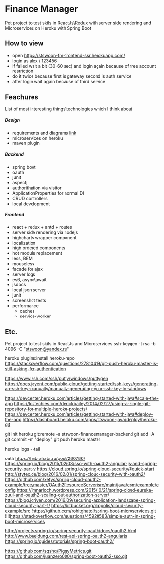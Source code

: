 # Finance Manager
Pet project to test skils in ReactJs\Redux with server side rendering and Microservices on Heroku with Spring Boot

## How to view
* open https://stswoon-fm-frontend-ssr.herokuapp.com/ 
* login as alex / 123456
* if failed wait a bit (30-60 sec) and login again because of free account restriction
* do it twice because first is gateway second is auth service
* after login wait again because of third service

## Feachures
List of most interesting things\technologies which I think about
##### Design
- requirements and diagrams [link](https://github.com/stswoon/financeManager/wiki/First-Design)
- microservices on heroku
- maven plugin
##### Backend
- spring boot
- oauth
- junit
- aspectj
- authorithation via visitor
- ApplicationProperties for normal DI
- CRUD controllers
- local development
##### Frontend
- react + redux + antd + routes 
- server side rendering via nodejs
- highcharts wrapper component
- localization
- high ordered components
- hot module replacement
- less, BEM
- mouseless
- facade for ajax
- server logs
- es6, async\await
- jsdocs
- local json server
- junit
- screenshot tests
- performance
  - caches
  - service-worker


## Etc.



Pet project to test skils in ReactJs and Microservices
ssh-keygen -t rsa -b 4096 -C "stswoon@yandex.ru"




heroku plugins:install heroku-repo
https://stackoverflow.com/questions/27810419/git-push-heroku-master-is-still-asking-for-authentication



https://www.ssh.com/ssh/putty/windows/puttygen
https://docs.joyent.com/public-cloud/getting-started/ssh-keys/generating-an-ssh-key-manually/manually-generating-your-ssh-key-in-windows


https://devcenter.heroku.com/articles/getting-started-with-java#scale-the-app
https://lostechies.com/derickbailey/2014/02/27/using-a-single-git-repository-for-multiple-heroku-projects/
https://devcenter.heroku.com/articles/getting-started-with-java#deploy-the-app
https://dashboard.heroku.com/apps/stswoon-java/deploy/heroku-git


git init
heroku git:remote -a stswoon-financemanager-backend
git add -A
git commit -m "deploy"
git push heroku master

heroku logs --tail



oath
https://habrahabr.ru/post/280786/
https://spring.io/blog/2015/02/03/sso-with-oauth2-angular-js-and-spring-security-part-v
https://cloud.spring.io/spring-cloud-security/#quick-start
http://stytex.de/blog/2016/02/01/spring-cloud-security-with-oauth2/
https://github.com/xetys/spring-cloud-oauth2-example/tree/master/OAuth2ResourceServer/src/main/java/com/example/config
https://jmnarloch.wordpress.com/2015/10/21/spring-cloud-eureka-zuul-and-oauth2-scaling-out-authorization-server/
https://blog.jdriven.com/2016/09/securing-application-landscape-spring-cloud-security-part-1/
https://bitbucket.org/rlippolis/cloud-security-example/src
!https://github.com/rohitghatol/spring-boot-microservices.git
!!!!https://stackoverflow.com/questions/45928583/simple-auth-in-spring-boot-microservices



http://projects.spring.io/spring-security-oauth/docs/oauth2.html
http://www.baeldung.com/rest-api-spring-oauth2-angularjs
https://spring.io/guides/tutorials/spring-boot-oauth2/


https://github.com/sqshq/PiggyMetrics.git
https://github.com/juanzero000/spring-boot-oauth2-sso.git
